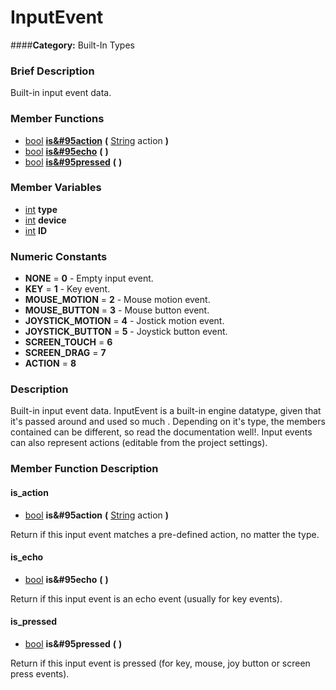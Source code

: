 #  InputEvent  
####**Category:** Built-In Types

###  Brief Description  
Built-in input event data.

###  Member Functions 
  * [bool](class_bool)  **[is&#95action](#is_action)**  **(** [String](class_string) action  **)**
  * [bool](class_bool)  **[is&#95echo](#is_echo)**  **(** **)**
  * [bool](class_bool)  **[is&#95pressed](#is_pressed)**  **(** **)**

###  Member Variables  
  * [int](class_int) **type**
  * [int](class_int) **device**
  * [int](class_int) **ID**

###  Numeric Constants  
  * **NONE** = **0** - Empty input event.
  * **KEY** = **1** - Key event.
  * **MOUSE_MOTION** = **2** - Mouse motion event.
  * **MOUSE_BUTTON** = **3** - Mouse button event.
  * **JOYSTICK_MOTION** = **4** - Jostick motion event.
  * **JOYSTICK_BUTTON** = **5** - Joystick button event.
  * **SCREEN_TOUCH** = **6**
  * **SCREEN_DRAG** = **7**
  * **ACTION** = **8**

###  Description  
Built-in input event data. InputEvent is a built-in engine datatype, given that it's passed around and used so much . Depending on it's type, the members contained can be different, so read the documentation well!. Input events can also represent actions (editable from the project settings).

###  Member Function Description  

#### <a name="is_action">is_action</a>
  * [bool](class_bool)  **is&#95action**  **(** [String](class_string) action  **)**

Return if this input event matches a pre-defined action, no matter the type.

#### <a name="is_echo">is_echo</a>
  * [bool](class_bool)  **is&#95echo**  **(** **)**

Return if this input event is an echo event (usually for key events).

#### <a name="is_pressed">is_pressed</a>
  * [bool](class_bool)  **is&#95pressed**  **(** **)**

Return if this input event is pressed (for key, mouse, joy button or screen press events).
